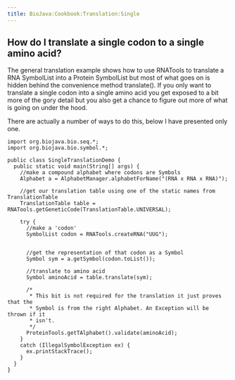 ```yaml
---
title: BioJava:Cookbook:Translation:Single
---
```


How do I translate a single codon to a single amino acid?
---------------------------------------------------------

The general translation example shows how to use RNATools to translate a
RNA SymbolList into a Protein SymbolList but most of what goes on is
hidden behind the convenience method translate(). If you only want to
translate a single codon into a single amino acid you get exposed to a
bit more of the gory detail but you also get a chance to figure out more
of what is going on under the hood.

There are actually a number of ways to do this, below I have presented
only one.

    import org.biojava.bio.seq.*;
    import org.biojava.bio.symbol.*;

    public class SingleTranslationDemo {
      public static void main(String[] args) {
        //make a compound alphabet where codons are Symbols
        Alphabet a = AlphabetManager.alphabetForName("(RNA x RNA x RNA)");

        //get our translation table using one of the static names from TranslationTable
        TranslationTable table = RNATools.getGeneticCode(TranslationTable.UNIVERSAL);

        try {
          //make a 'codon'
          SymbolList codon = RNATools.createRNA("UUG");


          //get the representation of that codon as a Symbol
          Symbol sym = a.getSymbol(codon.toList());

          //translate to amino acid
          Symbol aminoAcid = table.translate(sym);

          /*
           * This bit is not required for the translation it just proves that the
           * Symbol is from the right Alphabet. An Exception will be thrown if it
           * isn't.
           */
          ProteinTools.getTAlphabet().validate(aminoAcid);
        }
        catch (IllegalSymbolException ex) {
          ex.printStackTrace();
        }
      }
    }
